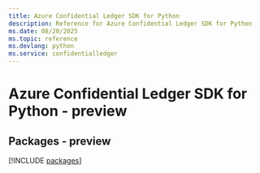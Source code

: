 ```yaml
---
title: Azure Confidential Ledger SDK for Python
description: Reference for Azure Confidential Ledger SDK for Python
ms.date: 08/20/2025
ms.topic: reference
ms.devlang: python
ms.service: confidentialledger
---
```

# Azure Confidential Ledger SDK for Python - preview
## Packages - preview
[!INCLUDE [packages](confidential-ledger-index.md)]